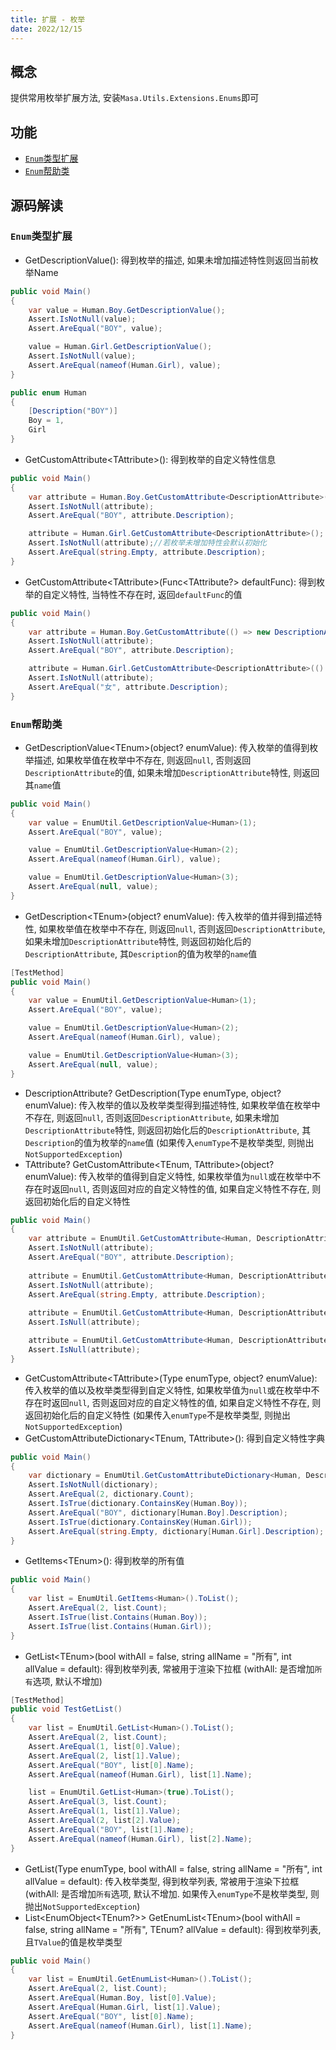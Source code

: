 ```yaml
---
title: 扩展 - 枚举
date: 2022/12/15
---
```


## 概念

提供常用枚举扩展方法, 安装`Masa.Utils.Extensions.Enums`即可

## 功能

* [`Enum`类型扩展](#enum)
* [`Enum`帮助类](#utils)

## 源码解读

### <a id="enum">`Enum`类型扩展</a>

* GetDescriptionValue(): 得到枚举的描述, 如果未增加描述特性则返回当前枚举Name

``` C#
public void Main()
{
    var value = Human.Boy.GetDescriptionValue();
    Assert.IsNotNull(value);
    Assert.AreEqual("BOY", value);

    value = Human.Girl.GetDescriptionValue();
    Assert.IsNotNull(value);
    Assert.AreEqual(nameof(Human.Girl), value);
}

public enum Human
{
    [Description("BOY")]
    Boy = 1,
    Girl
}
```

* GetCustomAttribute\<TAttribute\>(): 得到枚举的自定义特性信息

``` C#
public void Main()
{
    var attribute = Human.Boy.GetCustomAttribute<DescriptionAttribute>();
    Assert.IsNotNull(attribute);
    Assert.AreEqual("BOY", attribute.Description);

    attribute = Human.Girl.GetCustomAttribute<DescriptionAttribute>();
    Assert.IsNotNull(attribute);//若枚举未增加特性会默认初始化
    Assert.AreEqual(string.Empty, attribute.Description);
}
```

* GetCustomAttribute\<TAttribute\>(Func\<TAttribute?\> defaultFunc): 得到枚举的自定义特性, 当特性不存在时, 返回`defaultFunc`的值

``` C#
public void Main()
{
    var attribute = Human.Boy.GetCustomAttribute(() => new DescriptionAttribute("男"));
    Assert.IsNotNull(attribute);
    Assert.AreEqual("BOY", attribute.Description);

    attribute = Human.Girl.GetCustomAttribute<DescriptionAttribute>(() => new DescriptionAttribute("女"));
    Assert.IsNotNull(attribute);
    Assert.AreEqual("女", attribute.Description);
}
```

### <a id="utils">`Enum`帮助类</a>

* GetDescriptionValue\<TEnum\>(object? enumValue): 传入枚举的值得到枚举描述, 如果枚举值在枚举中不存在, 则返回`null`, 否则返回`DescriptionAttribute`的值, 如果未增加`DescriptionAttribute`特性, 则返回其`name`值

``` C#
public void Main()
{
    var value = EnumUtil.GetDescriptionValue<Human>(1);
    Assert.AreEqual("BOY", value);

    value = EnumUtil.GetDescriptionValue<Human>(2);
    Assert.AreEqual(nameof(Human.Girl), value);

    value = EnumUtil.GetDescriptionValue<Human>(3);
    Assert.AreEqual(null, value);
}
```

* GetDescription\<TEnum\>(object? enumValue): 传入枚举的值并得到描述特性, 如果枚举值在枚举中不存在, 则返回`null`, 否则返回`DescriptionAttribute`, 如果未增加`DescriptionAttribute`特性, 则返回初始化后的`DescriptionAttribute`, 其`Description`的值为枚举的`name`值

``` C#
[TestMethod]
public void Main()
{
    var value = EnumUtil.GetDescriptionValue<Human>(1);
    Assert.AreEqual("BOY", value);

    value = EnumUtil.GetDescriptionValue<Human>(2);
    Assert.AreEqual(nameof(Human.Girl), value);

    value = EnumUtil.GetDescriptionValue<Human>(3);
    Assert.AreEqual(null, value);
}
```

* DescriptionAttribute? GetDescription(Type enumType, object? enumValue): 传入枚举的值以及枚举类型得到描述特性, 如果枚举值在枚举中不存在, 则返回`null`, 否则返回`DescriptionAttribute`, 如果未增加`DescriptionAttribute`特性, 则返回初始化后的`DescriptionAttribute`, 其`Description`的值为枚举的`name`值 (如果传入`enumType`不是枚举类型, 则抛出`NotSupportedException`)
* TAttribute? GetCustomAttribute\<TEnum, TAttribute\>(object? enumValue): 传入枚举的值得到自定义特性, 如果枚举值为`null`或在枚举中不存在时返回`null`, 否则返回对应的自定义特性的值, 如果自定义特性不存在, 则返回初始化后的自定义特性

``` C#
public void Main()
{
    var attribute = EnumUtil.GetCustomAttribute<Human, DescriptionAttribute>(1);
    Assert.IsNotNull(attribute);
    Assert.AreEqual("BOY", attribute.Description);
    
    attribute = EnumUtil.GetCustomAttribute<Human, DescriptionAttribute>(2);
    Assert.IsNotNull(attribute);
    Assert.AreEqual(string.Empty, attribute.Description);
    
    attribute = EnumUtil.GetCustomAttribute<Human, DescriptionAttribute>(3);
    Assert.IsNull(attribute);

    attribute = EnumUtil.GetCustomAttribute<Human, DescriptionAttribute>(null);
    Assert.IsNull(attribute);
}
```

* GetCustomAttribute\<TAttribute\>(Type enumType, object? enumValue): 传入枚举的值以及枚举类型得到自定义特性, 如果枚举值为`null`或在枚举中不存在时返回`null`, 否则返回对应的自定义特性的值, 如果自定义特性不存在, 则返回初始化后的自定义特性 (如果传入`enumType`不是枚举类型, 则抛出`NotSupportedException`)
* GetCustomAttributeDictionary\<TEnum, TAttribute\>(): 得到自定义特性字典

``` C#
public void Main()
{
    var dictionary = EnumUtil.GetCustomAttributeDictionary<Human, DescriptionAttribute>();
    Assert.IsNotNull(dictionary);
    Assert.AreEqual(2, dictionary.Count);
    Assert.IsTrue(dictionary.ContainsKey(Human.Boy));
    Assert.AreEqual("BOY", dictionary[Human.Boy].Description);
    Assert.IsTrue(dictionary.ContainsKey(Human.Girl));
    Assert.AreEqual(string.Empty, dictionary[Human.Girl].Description);
}
```

* GetItems\<TEnum\>(): 得到枚举的所有值

``` C#
public void Main()
{
    var list = EnumUtil.GetItems<Human>().ToList();
    Assert.AreEqual(2, list.Count);
    Assert.IsTrue(list.Contains(Human.Boy));
    Assert.IsTrue(list.Contains(Human.Girl));
}
```

* GetList\<TEnum\>(bool withAll = false, string allName = "所有", int allValue = default): 得到枚举列表, 常被用于渲染下拉框 (withAll: 是否增加`所有`选项, 默认不增加)

``` C#
[TestMethod]
public void TestGetList()
{
    var list = EnumUtil.GetList<Human>().ToList();
    Assert.AreEqual(2, list.Count);
    Assert.AreEqual(1, list[0].Value);
    Assert.AreEqual(2, list[1].Value);
    Assert.AreEqual("BOY", list[0].Name);
    Assert.AreEqual(nameof(Human.Girl), list[1].Name);

    list = EnumUtil.GetList<Human>(true).ToList();
    Assert.AreEqual(3, list.Count);
    Assert.AreEqual(1, list[1].Value);
    Assert.AreEqual(2, list[2].Value);
    Assert.AreEqual("BOY", list[1].Name);
    Assert.AreEqual(nameof(Human.Girl), list[2].Name);
}
```

* GetList(Type enumType, bool withAll = false, string allName = "所有", int allValue = default): 传入枚举类型, 得到枚举列表, 常被用于渲染下拉框 (withAll: 是否增加`所有`选项, 默认不增加. 如果传入`enumType`不是枚举类型, 则抛出`NotSupportedException`)
* List\<EnumObject\<TEnum?\>\> GetEnumList\<TEnum\>(bool withAll = false, string allName = "所有", TEnum? allValue = default): 得到枚举列表, 且`TValue`的值是枚举类型

``` C#
public void Main()
{
    var list = EnumUtil.GetEnumList<Human>().ToList();
    Assert.AreEqual(2, list.Count);
    Assert.AreEqual(Human.Boy, list[0].Value);
    Assert.AreEqual(Human.Girl, list[1].Value);
    Assert.AreEqual("BOY", list[0].Name);
    Assert.AreEqual(nameof(Human.Girl), list[1].Name);
}
```